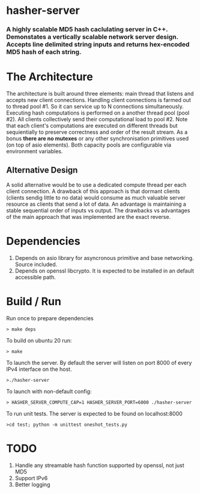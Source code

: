 # hasher-server

### A highly scalable MD5 hash caclulating server in C++. Demonstates a vertically scalable network server design.  Accepts line delimited string inputs and returns hex-encoded MD5 hash of each string.

# The Architecture

The architecture is built around three elements: main thread that listens and accepts new client connections. 
Handling client connections is farmed out to thread pool #1. So it can service up to N connections simultaneously.
Executing hash computations is performed on a another thread pool (pool #2). All clients collectively send their 
computational load to pool #2. Note that each client's computations are executed on different threads but 
sequientially to preserve correctness and order of the result stream. As a bonus **there are no mutexes**
 or any other synchronisation primitives used (on top of asio elements). Both capacity pools are configurable
 via environment variables.

 ## Alternative Design

 A solid alternative would be to use a dedicated compute thread per each client connection. A drawback of this 
 approach is that dormant clients (clients sendig little to no data) would consume as much valuable server resource
 as clients that send a lot of data. An advantage is maintaining a stable sequential order of inputs vs output. The
 drawbacks vs advantages of the main approach that was implemented are the exact reverse.

# Dependencies

1. Depends on asio library for asyncronous primitive and base networking. Source included.
2. Depends on openssl libcrypto. It is expected to be installed in an default accessible path.

# Build / Run

Run once to prepare dependencies

`> make deps`

To build on ubuntu 20 run:

`> make`

To launch the server. By default the server will listen on port 8000 of every IPv4 interface on the host.

`>./hasher-server`

To launch with non-default config:

`> HASHER_SERVER_COMPUTE_CAP=1 HASHER_SERVER_PORT=6000 ./hasher-server`

To run unit tests. The server is expected to be found on localhost:8000

`>cd test; python -m unittest oneshot_tests.py`

# TODO
1. Handle any streamable hash function supported by openssl, not just MD5
2. Support IPv6
3. Better logging
